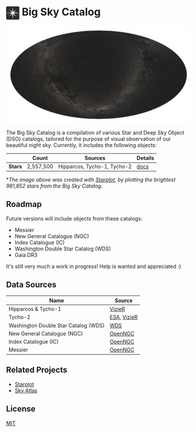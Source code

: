 # <img src="https://raw.githubusercontent.com/steveberardi/bigsky/main/docs/images/logo.svg" width="36" style="vertical-align:middle"> Big Sky Catalog

<img src="docs/images/bigsky-stars.jpg">

The Big Sky Catalog is a compilation of various Star and Deep Sky Object (DSO) catalogs, tailored for the purpose of visual observation of our beautiful night sky. Currently, it includes the following objects:

|   | Count  | Sources | Details |
|---|---|----|--|
| **Stars** | 2,557,500  | Hipparcos, Tycho-1, Tycho-2 | [docs](docs/stars.md) |

\*_The image above was created with [Starplot](https://github.com/steveberardi/starplot), by plotting the brightest 981,852 stars from the Big Sky Catalog._

## Roadmap
Future versions will include objects from these catalogs:

- Messier
- New General Catalogue (NGC)
- Index Catalogue (IC)
- Washington Double Star Catalog (WDS)
- Gaia DR3

It's still very much a work in progress! Help is wanted and appreciated :)

## Data Sources
| Name  | Source  |
|---|---|
| Hipparcos & Tycho-1 | [VizieR](https://cdsarc.cds.unistra.fr/viz-bin/cat/I/239) |
| Tycho-2 | [ESA](https://www.cosmos.esa.int/web/hipparcos/tycho-2), [VizieR](https://cdsarc.cds.unistra.fr/viz-bin/cat/I/259#/article)   |
| Washington Double Star Catalog (WDS) | [WDS](http://www.astro.gsu.edu/wds/)  |
| New General Catalogue (NGC) | [OpenNGC](https://github.com/mattiaverga/OpenNGC)  |
| Index Catalogue (IC) | [OpenNGC](https://github.com/mattiaverga/OpenNGC)  |
| Messier | [OpenNGC](https://github.com/mattiaverga/OpenNGC)   |

## Related Projects
- [Starplot](https://github.com/steveberardi/starplot)
- [Sky Atlas](https://skyatlas.app)

## License
[MIT](https://github.com/steveberardi/bigsky/blob/main/LICENSE)
